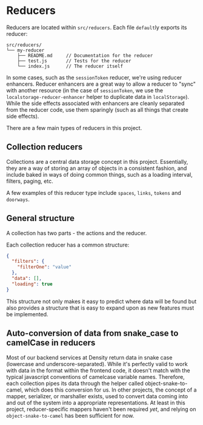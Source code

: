 # Reducers

Reducers are located within `src/reducers`. Each file `default`ly exports its reducer:

```
src/reducers/
└── my-reducer
    ├── README.md     // Documentation for the reducer
    ├── test.js       // Tests for the reducer
    └── index.js      // The reducer itself
```

In some cases, such as the `sessionToken` reducer, we're using reducer enhancers. Reducer enhancers
are a great way to allow a reducer to "sync" with another resource (in the case of `sessionToken`,
we use the `localstorage-reducer-enhancer` helper to duplicate data in `localStorage`). While the side effects associated with enhancers are cleanly separated from the reducer code, use them sparingly (such as all things that create side effects).

There are a few main types of reducers in this project.

## Collection reducers
Collections are a central data storage concept in this project. Essentially, they are a way of
storing an array of objects in a consistent fashion, and include baked in ways of doing common
things, such as a loading interval, filters, paging, etc.

A few examples of this reducer type include `spaces`, `links`, `tokens` and `doorways`.

## General structure
A collection has two parts - the actions and the reducer.

Each collection reducer has a common structure:
```json
{
  "filters": {
    "filterOne": "value"
  },
  "data": [],
  "loading": true
}
```

This structure not only makes it easy to predict where data will be found but also provides a
structure that is easy to expand upon as new features must be implemented.

## Auto-conversion of data from snake_case to camelCase in reducers
Most of our backend services at Density return data in snake case (lowercase and
underscore-separated). While it's perfectly valid to work with data in the format within the
frontend code, it doesn't match with the typical javascript conventions of camelcase variable names.
Therefore, each collection pipes its data through the helper called object-snake-to-camel, which
does this conversion for us. In other projects, the concept of a mapper, serializer, or marshaller
exists, used to convert data coming into and out of the system into a appropriate representations. At least in this project, reducer-specific mappers haven't been
required *yet*, and relying on `object-snake-to-camel` has been sufficient for now.
